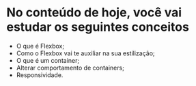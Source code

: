 # No conteúdo de hoje, você vai estudar os seguintes conceitos

- O que é Flexbox;
- Como o Flexbox vai te auxiliar na sua estilização;
- O que é um container;
- Alterar comportamento de containers;
- Responsividade.
